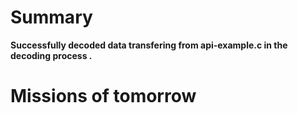 # Summary #
**Successfully decoded data transfering from api-example.c in the decoding process .**

# Missions of tomorrow #
